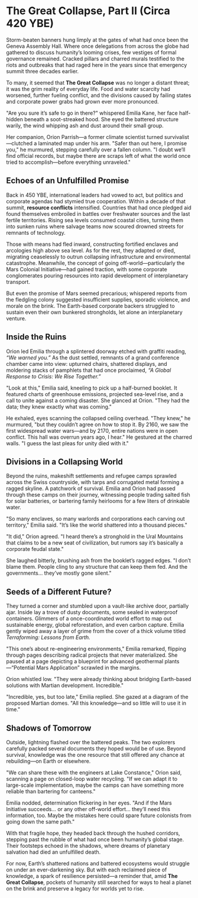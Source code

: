 # The Great Collapse, Part II (Circa 420 YBE)

Storm-beaten banners hung limply at the gates of what had once been the Geneva Assembly Hall. Where once delegations from across the globe had gathered to discuss humanity’s looming crises, few vestiges of formal governance remained. Cracked pillars and charred murals testified to the riots and outbreaks that had raged here in the years since that emergency summit three decades earlier.

To many, it seemed that **The Great Collapse** was no longer a distant threat; it was the grim reality of everyday life. Food and water scarcity had worsened, further fueling conflict, and the divisions caused by failing states and corporate power grabs had grown ever more pronounced.

"Are you sure it’s safe to go in there?" whispered Emilia Kane, her face half-hidden beneath a soot-streaked hood. She eyed the battered structure warily, the wind whipping ash and dust around their small group.

Her companion, Orion Parrish—a former climate scientist turned survivalist—clutched a laminated map under his arm. "Safer than out here, I promise you," he murmured, stepping carefully over a fallen column. "I doubt we’ll find official records, but maybe there are scraps left of what the world once tried to accomplish—before everything unraveled."

## Echoes of an Unfulfilled Promise

Back in 450 YBE, international leaders had vowed to act, but politics and corporate agendas had stymied true cooperation. Within a decade of that summit, **resource conflicts** intensified. Countries that had once pledged aid found themselves embroiled in battles over freshwater sources and the last fertile territories. Rising sea levels consumed coastal cities, turning them into sunken ruins where salvage teams now scoured drowned streets for remnants of technology.

Those with means had fled inward, constructing fortified enclaves and arcologies high above sea level. As for the rest, they adapted or died, migrating ceaselessly to outrun collapsing infrastructure and environmental catastrophe. Meanwhile, the concept of going off-world—particularly the Mars Colonial Initiative—had gained traction, with some corporate conglomerates pouring resources into rapid development of interplanetary transport.

But even the promise of Mars seemed precarious; whispered reports from the fledgling colony suggested insufficient supplies, sporadic violence, and morale on the brink. The Earth-based corporate backers struggled to sustain even their own bunkered strongholds, let alone an interplanetary venture.

## Inside the Ruins

Orion led Emilia through a splintered doorway etched with graffiti reading, *“We warned you.”* As the dust settled, remnants of a grand conference chamber came into view: upturned chairs, shattered displays, and moldering stacks of pamphlets that had once proclaimed, *“A Global Response to Crisis: We Rise Together.”*

"Look at this," Emilia said, kneeling to pick up a half-burned booklet. It featured charts of greenhouse emissions, projected sea-level rise, and a call to unite against a coming disaster. She glanced at Orion. "They had the data; they knew exactly what was coming."

He exhaled, eyes scanning the collapsed ceiling overhead. "They knew," he murmured, "but they couldn’t agree on how to stop it. By 2160, we saw the first widespread water wars—and by 2170, entire nations were in open conflict. This hall was overrun years ago, I hear." He gestured at the charred walls. "I guess the last pleas for unity died with it."

## Divisions in a Collapsing World

Beyond the ruins, makeshift settlements and refugee camps sprawled across the Swiss countryside, with tarps and corrugated metal forming a ragged skyline. A patchwork of survival. Emilia and Orion had passed through these camps on their journey, witnessing people trading salted fish for solar batteries, or bartering family heirlooms for a few liters of drinkable water.

"So many enclaves, so many warlords and corporations each carving out territory," Emilia said. "It’s like the world shattered into a thousand pieces."

"It did," Orion agreed. "I heard there’s a stronghold in the Ural Mountains that claims to be a new seat of civilization, but rumors say it’s basically a corporate feudal state."

She laughed bitterly, brushing ash from the booklet’s ragged edges. "I don’t blame them. People cling to any structure that can keep them fed. And the governments… they’ve mostly gone silent."

## Seeds of a Different Future?

They turned a corner and stumbled upon a vault-like archive door, partially ajar. Inside lay a trove of dusty documents, some sealed in waterproof containers. Glimmers of a once-coordinated world effort to map out sustainable energy, global reforestation, and even carbon capture. Emilia gently wiped away a layer of grime from the cover of a thick volume titled *Terraforming: Lessons from Earth.*

"This one’s about re-engineering environments," Emilia remarked, flipping through pages describing radical projects that never materialized. She paused at a page depicting a blueprint for advanced geothermal plants—“Potential Mars Application” scrawled in the margins.

Orion whistled low. "They were already thinking about bridging Earth-based solutions with Martian development. Incredible."

"Incredible, yes, but too late," Emilia replied. She gazed at a diagram of the proposed Martian domes. "All this knowledge—and so little will to use it in time."

## Shadows of Tomorrow

Outside, lightning flashed over the battered peaks. The two explorers carefully packed several documents they hoped would be of use. Beyond survival, knowledge was the one resource that still offered any chance at rebuilding—on Earth or elsewhere.

"We can share these with the engineers at Lake Constance," Orion said, scanning a page on closed-loop water recycling. "If we can adapt it to large-scale implementation, maybe the camps can have something more reliable than bartering for canteens."

Emilia nodded, determination flickering in her eyes. "And if the Mars Initiative succeeds… or any other off-world effort… they’ll need this information, too. Maybe the mistakes here could spare future colonists from going down the same path."

With that fragile hope, they headed back through the hushed corridors, stepping past the rubble of what had once been humanity’s global stage. Their footsteps echoed in the shadows, where dreams of planetary salvation had died an unfulfilled death.

For now, Earth’s shattered nations and battered ecosystems would struggle on under an ever-darkening sky. But with each reclaimed piece of knowledge, a spark of resilience persisted—a reminder that, amid **The Great Collapse**, pockets of humanity still searched for ways to heal a planet on the brink and preserve a legacy for worlds yet to rise.

